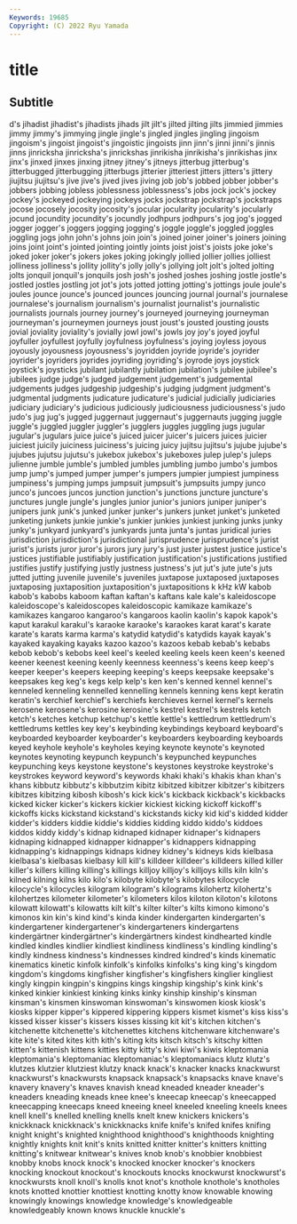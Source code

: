 ```yaml
---
Keywords: 19685
Copyright: (C) 2022 Ryu Yamada
---
```



# title

## Subtitle
d's jihadist jihadist's jihadists jihads
jilt jilt's jilted jilting jilts jimmied jimmies jimmy jimmy's jimmying
jingle jingle's jingled jingles jingling jingoism jingoism's jingoist jingoist's jingoistic
jingoists jinn jinn's jinni jinni's jinnis jinns jinricksha jinricksha's jinrickshas
jinrikisha jinrikisha's jinrikishas jinx jinx's jinxed jinxes jinxing jitney jitney's
jitneys jitterbug jitterbug's jitterbugged jitterbugging jitterbugs jitterier jitteriest jitters jitters's
jittery jiujitsu jiujitsu's jive jive's jived jives jiving job job's
jobbed jobber jobber's jobbers jobbing jobless joblessness joblessness's jobs jock
jock's jockey jockey's jockeyed jockeying jockeys jocks jockstrap jockstrap's jockstraps
jocose jocosely jocosity jocosity's jocular jocularity jocularity's jocularly jocund jocundity
jocundity's jocundly jodhpurs jodhpurs's jog jog's jogged jogger jogger's joggers
jogging jogging's joggle joggle's joggled joggles joggling jogs john john's
johns join join's joined joiner joiner's joiners joining joins joint
joint's jointed jointing jointly joints joist joist's joists joke joke's
joked joker joker's jokers jokes joking jokingly jollied jollier jollies
jolliest jolliness jolliness's jollity jollity's jolly jolly's jollying jolt jolt's
jolted jolting jolts jonquil jonquil's jonquils josh josh's joshed joshes
joshing jostle jostle's jostled jostles jostling jot jot's jots jotted
jotting jotting's jottings joule joule's joules jounce jounce's jounced jounces
jouncing journal journal's journalese journalese's journalism journalism's journalist journalist's journalistic
journalists journals journey journey's journeyed journeying journeyman journeyman's journeymen journeys
joust joust's jousted jousting jousts jovial joviality joviality's jovially jowl
jowl's jowls joy joy's joyed joyful joyfuller joyfullest joyfully joyfulness
joyfulness's joying joyless joyous joyously joyousness joyousness's joyridden joyride joyride's
joyrider joyrider's joyriders joyrides joyriding joyriding's joyrode joys joystick joystick's
joysticks jubilant jubilantly jubilation jubilation's jubilee jubilee's jubilees judge judge's
judged judgement judgement's judgemental judgements judges judgeship judgeship's judging judgment
judgment's judgmental judgments judicature judicature's judicial judicially judiciaries judiciary judiciary's
judicious judiciously judiciousness judiciousness's judo judo's jug jug's jugged juggernaut
juggernaut's juggernauts jugging juggle juggle's juggled juggler juggler's jugglers juggles
juggling jugs jugular jugular's jugulars juice juice's juiced juicer juicer's
juicers juices juicier juiciest juicily juiciness juiciness's juicing juicy jujitsu
jujitsu's jujube jujube's jujubes jujutsu jujutsu's jukebox jukebox's jukeboxes julep
julep's juleps julienne jumble jumble's jumbled jumbles jumbling jumbo jumbo's
jumbos jump jump's jumped jumper jumper's jumpers jumpier jumpiest jumpiness
jumpiness's jumping jumps jumpsuit jumpsuit's jumpsuits jumpy junco junco's juncoes
juncos junction junction's junctions juncture juncture's junctures jungle jungle's jungles
junior junior's juniors juniper juniper's junipers junk junk's junked junker
junker's junkers junket junket's junketed junketing junkets junkie junkie's junkier
junkies junkiest junking junks junky junky's junkyard junkyard's junkyards junta
junta's juntas juridical juries jurisdiction jurisdiction's jurisdictional jurisprudence jurisprudence's jurist
jurist's jurists juror juror's jurors jury jury's just juster justest
justice justice's justices justifiable justifiably justification justification's justifications justified justifies
justify justifying justly justness justness's jut jut's jute jute's juts
jutted jutting juvenile juvenile's juveniles juxtapose juxtaposed juxtaposes juxtaposing juxtaposition
juxtaposition's juxtapositions k kHz kW kabob kabob's kabobs kaboom kaftan
kaftan's kaftans kale kale's kaleidoscope kaleidoscope's kaleidoscopes kaleidoscopic kamikaze kamikaze's
kamikazes kangaroo kangaroo's kangaroos kaolin kaolin's kapok kapok's kaput karakul
karakul's karaoke karaoke's karaokes karat karat's karate karate's karats karma
karma's katydid katydid's katydids kayak kayak's kayaked kayaking kayaks kazoo
kazoo's kazoos kebab kebab's kebabs kebob kebob's kebobs keel keel's
keeled keeling keels keen keen's keened keener keenest keening keenly
keenness keenness's keens keep keep's keeper keeper's keepers keeping keeping's
keeps keepsake keepsake's keepsakes keg keg's kegs kelp kelp's ken
ken's kenned kennel kennel's kenneled kenneling kennelled kennelling kennels kenning
kens kept keratin keratin's kerchief kerchief's kerchiefs kerchieves kernel kernel's
kernels kerosene kerosene's kerosine kerosine's kestrel kestrel's kestrels ketch ketch's
ketches ketchup ketchup's kettle kettle's kettledrum kettledrum's kettledrums kettles key
key's keybinding keybindings keyboard keyboard's keyboarded keyboarder keyboarder's keyboarders keyboarding
keyboards keyed keyhole keyhole's keyholes keying keynote keynote's keynoted keynotes
keynoting keypunch keypunch's keypunched keypunches keypunching keys keystone keystone's keystones
keystroke keystroke's keystrokes keyword keyword's keywords khaki khaki's khakis khan
khan's khans kibbutz kibbutz's kibbutzim kibitz kibitzed kibitzer kibitzer's kibitzers
kibitzes kibitzing kibosh kibosh's kick kick's kickback kickback's kickbacks kicked
kicker kicker's kickers kickier kickiest kicking kickoff kickoff's kickoffs kicks
kickstand kickstand's kickstands kicky kid kid's kidded kidder kidder's kidders
kiddie kiddie's kiddies kidding kiddo kiddo's kiddoes kiddos kiddy kiddy's
kidnap kidnaped kidnaper kidnaper's kidnapers kidnaping kidnapped kidnapper kidnapper's kidnappers
kidnapping kidnapping's kidnappings kidnaps kidney kidney's kidneys kids kielbasa kielbasa's
kielbasas kielbasy kill kill's killdeer killdeer's killdeers killed killer killer's
killers killing killing's killings killjoy killjoy's killjoys kills kiln kiln's
kilned kilning kilns kilo kilo's kilobyte kilobyte's kilobytes kilocycle kilocycle's
kilocycles kilogram kilogram's kilograms kilohertz kilohertz's kilohertzes kilometer kilometer's kilometers
kilos kiloton kiloton's kilotons kilowatt kilowatt's kilowatts kilt kilt's kilter
kilter's kilts kimono kimono's kimonos kin kin's kind kind's kinda
kinder kindergarten kindergarten's kindergartener kindergartener's kindergarteners kindergartens kindergärtner kindergärtner's kindergärtners
kindest kindhearted kindle kindled kindles kindlier kindliest kindliness kindliness's kindling
kindling's kindly kindness kindness's kindnesses kindred kindred's kinds kinematic kinematics
kinetic kinfolk kinfolk's kinfolks kinfolks's king king's kingdom kingdom's kingdoms
kingfisher kingfisher's kingfishers kinglier kingliest kingly kingpin kingpin's kingpins kings
kingship kingship's kink kink's kinked kinkier kinkiest kinking kinks kinky
kinship kinship's kinsman kinsman's kinsmen kinswoman kinswoman's kinswomen kiosk kiosk's
kiosks kipper kipper's kippered kippering kippers kismet kismet's kiss kiss's
kissed kisser kisser's kissers kisses kissing kit kit's kitchen kitchen's
kitchenette kitchenette's kitchenettes kitchens kitchenware kitchenware's kite kite's kited kites
kith kith's kiting kits kitsch kitsch's kitschy kitten kitten's kittenish
kittens kitties kitty kitty's kiwi kiwi's kiwis kleptomania kleptomania's kleptomaniac
kleptomaniac's kleptomaniacs klutz klutz's klutzes klutzier klutziest klutzy knack knack's
knacker knacks knackwurst knackwurst's knackwursts knapsack knapsack's knapsacks knave knave's
knavery knavery's knaves knavish knead kneaded kneader kneader's kneaders kneading
kneads knee knee's kneecap kneecap's kneecapped kneecapping kneecaps kneed kneeing
kneel kneeled kneeling kneels knees knell knell's knelled knelling knells
knelt knew knickers knickers's knickknack knickknack's knickknacks knife knife's knifed
knifes knifing knight knight's knighted knighthood knighthood's knighthoods knighting knightly
knights knit knit's knits knitted knitter knitter's knitters knitting knitting's
knitwear knitwear's knives knob knob's knobbier knobbiest knobby knobs knock
knock's knocked knocker knocker's knockers knocking knockout knockout's knockouts knocks
knockwurst knockwurst's knockwursts knoll knoll's knolls knot knot's knothole knothole's
knotholes knots knotted knottier knottiest knotting knotty know knowable knowing
knowingly knowings knowledge knowledge's knowledgeable knowledgeably known knows knuckle knuckle's
